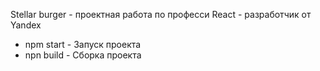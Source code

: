 Stellar burger - проектная работа по професси React - разработчик от Yandex



- npm start - Запуск проекта
- npn build - Сборка проекта